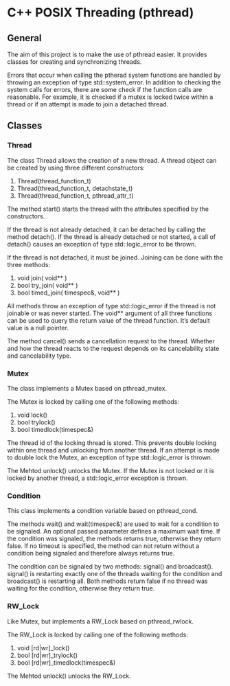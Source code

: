 # C++ POSIX Threading (pthread)

## General
The aim of this project is to make the use of pthread easier.
It provides classes for creating and synchronizing threads.

Errors that occur when calling the ptherad system functions are handled by throwing an
exception of type std::system_error.
In addition to checking the system calls for errors, there are some check if the function calls
are reasonable. For example, it is checked if a mutex is locked twice within a thread or if
an attempt is made to join a detached thread.

## Classes
### Thread
The class Thread allows the creation of a new thread. A thread object can be created by using three different constructors:

1. Thread(thread_function_t)
2. Thread(thread_function_t, detachstate_t)
3. Thread(thread_function_t, pthread_attr_t)

The method start() starts the thread with the attributes specified by the constructors.

If the thread is not already detached, it can be detached by calling the method detach().
If the thread is already detached or not started, a call of detach() causes an exception of type std::logic_error to be thrown.

If the thread is not detached, it must be joined.
Joining can be done with the three methods:

1. void join( void** )
2. bool try_join( void** )
3. bool timed_join( timespec&, void** )

All methods throw an exception of type std::logic_error if the thread is not joinable or was never started.
The void** argument of all three functions can be used to query the return value of the thread function.
It’s default value is a null pointer.

The method cancel() sends a cancellation request to the thread.
Whether and how the thread reacts to the request depends on its cancelability state and cancelability type.

### Mutex
The class implements a Mutex based on pthread_mutex.

The Mutex is locked by calling one of the following methods:

1. void lock()
2. bool trylock()
3. bool timedlock(timespec&)

The thread id of the locking thread is stored. This prevents double locking within one
thread and unlocking from another thread. If an attempt is made to double lock the Mutex,
an exception of type std::logic_error is thrown.

The Mehtod unlock() unlocks the Mutex.
If the Mutex is not locked or it is locked by another thread, a std::logic_error exception
is thrown.

### Condition

This class implements a condition variable based on pthread_cond.

The methods wait() and wait(timespec&) are used to wait for a condition to be signaled.
An optional passed parameter defines a maximum wait time.
If the condition was signaled, the methods returns true, otherwise they return false. 
If no timeout is specified, the method can not return without a condition being signaled and therefore always returns true.

The condition can be signaled by two methods: signal() and broadcast().
signal() is restarting exactly one of the threads waiting for the condition and broadcast() is restarting all.
Both methods return false if no thread was waiting for the condition, otherwise they return true.

### RW_Lock
Like Mutex, but implements a RW_Lock based on pthread_rwlock.

The RW_Lock is locked by calling one of the following methods:
1. void [rd|wr]_lock()
2. bool [rd|wr]_trylock()
3. bool [rd|wr]_timedlock(timespec&)

The Mehtod unlock() unlocks the RW_Lock.
